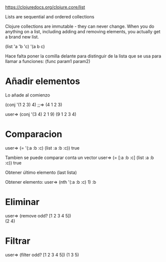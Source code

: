 https://clojuredocs.org/clojure.core/list

Lists are sequential and ordered collections

Clojure collections are immutable - they can never change. When you do anything on a list, including adding and removing elements, you actually get a brand new list.

(list 'a 'b 'c)
'(a b c)

Hace falta poner la comilla delante para distinguir de la lista que se usa para llamar a funciones: (func param1 param2)

# Añadir elementos
Lo añade al comienzo

(conj '(1 2 3) 4)
;;=> (4 1 2 3)

user=> (conj '(3 4) 2 1 9)
(9 1 2 3 4)

# Comparacion
user=> (= '(:a :b :c) (list :a :b :c))
true

Tambien se puede comparar conta un vector
user=> (= [:a :b :c] (list :a :b :c))
true

Obtener último elemento
(last lista)

Obtener elemento:
user=> (nth '(:a :b :c) 1)
:b


# Eliminar
user=> (remove odd? [1 2 3 4 5])             
(2 4)

# Filtrar
user=> (filter odd? [1 2 3 4 5])
(1 3 5)

